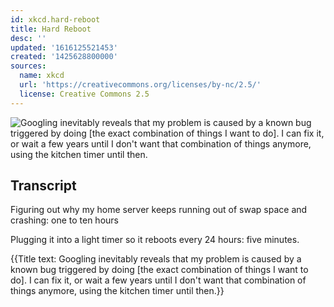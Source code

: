 ```yaml
---
id: xkcd.hard-reboot
title: Hard Reboot
desc: ''
updated: '1616125521453'
created: '1425628800000'
sources:
  name: xkcd
  url: 'https://creativecommons.org/licenses/by-nc/2.5/'
  license: Creative Commons 2.5
---
```

![Googling inevitably reveals that my problem is caused by a known bug triggered by doing [the exact combination of things I want to do]. I can fix it, or wait a few years until I don't want that combination of things anymore, using the kitchen timer until then.](https://imgs.xkcd.com/comics/hard_reboot.png)

## Transcript
Figuring out why my home server keeps running out of swap space and crashing: one to ten hours

Plugging it into a light timer so it reboots every 24 hours: five minutes.

{{Title text: Googling inevitably reveals that my problem is caused by a known bug triggered by doing [the exact combination of things I want to do]. I can fix it, or wait a few years until I don't want that combination of things anymore, using the kitchen timer until then.}}
